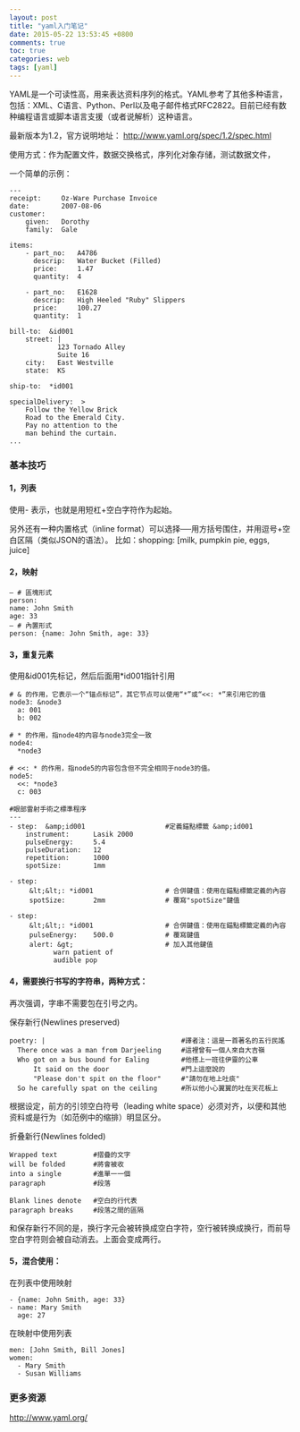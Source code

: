 ```yaml
---
layout: post
title: "yaml入门笔记"
date: 2015-05-22 13:53:45 +0800
comments: true
toc: true
categories: web
tags: [yaml]
---
```


YAML是一个可读性高，用来表达资料序列的格式。YAML参考了其他多种语言，包括：XML、C语言、Python、Perl以及电子邮件格式RFC2822。目前已经有数种编程语言或脚本语言支援（或者说解析）这种语言。

最新版本为1.2，官方说明地址： <http://www.yaml.org/spec/1.2/spec.html>

使用方式：作为配置文件，数据交换格式，序列化对象存储，测试数据文件，

一个简单的示例：<!--more-->
```
---
receipt:     Oz-Ware Purchase Invoice
date:        2007-08-06
customer:
    given:   Dorothy
    family:  Gale

items:
    - part_no:   A4786
      descrip:   Water Bucket (Filled)
      price:     1.47
      quantity:  4

    - part_no:   E1628
      descrip:   High Heeled "Ruby" Slippers
      price:     100.27
      quantity:  1

bill-to:  &id001
    street: |
            123 Tornado Alley
            Suite 16
    city:   East Westville
    state:  KS

ship-to:  *id001

specialDelivery:  >
    Follow the Yellow Brick
    Road to the Emerald City.
    Pay no attention to the
    man behind the curtain.
...
```

### 基本技巧

#### 1，列表

使用- 表示，也就是用短杠+空白字符作为起始。

另外还有一种内置格式（inline format）可以选择──用方括号围住，并用逗号+空白区隔（类似JSON的语法）。
比如：shopping: [milk, pumpkin pie, eggs, juice]

#### 2，映射
```
— # 區塊形式
person:
name: John Smith
age: 33
— # 內置形式
person: {name: John Smith, age: 33}
```

#### 3，重复元素

使用&id001先标记，然后后面用*id001指针引用
```
# & 的作用，它表示一个“锚点标记”，其它节点可以使用“*”或“<<: *”来引用它的值
node3: &node3
  a: 001
  b: 002

# * 的作用，指node4的内容与node3完全一致
node4:
  *node3

# <<: * 的作用，指node5的内容包含但不完全相同于node3的值。
node5:
  <<: *node3
  c: 003

#眼部雷射手術之標準程序
---
- step:  &amp;id001                    #定義錨點標籤 &amp;id001
    instrument:      Lasik 2000
    pulseEnergy:     5.4
    pulseDuration:   12
    repetition:      1000
    spotSize:        1mm

- step:
     &lt;&lt;: *id001                  # 合併鍵值：使用在錨點標籤定義的內容
     spotSize:       2mm               # 覆寫"spotSize"鍵值

- step:
     &lt;&lt;: *id001                  # 合併鍵值：使用在錨點標籤定義的內容
     pulseEnergy:    500.0             # 覆寫鍵值
     alert: &gt;                       # 加入其他鍵值
           warn patient of
           audible pop
```

#### 4，需要换行书写的字符串，两种方式：

再次强调，字串不需要包在引号之内。

保存新行(Newlines preserved)
```
poetry: |                                  #譯者注：這是一首著名的五行民謠
  There once was a man from Darjeeling     #這裡曾有一個人來自大吉嶺
  Who got on a bus bound for Ealing        #他搭上一班往伊靈的公車
      It said on the door                  #門上這麼說的
      "Please don't spit on the floor"     #"請勿在地上吐痰"
  So he carefully spat on the ceiling      #所以他小心翼翼的吐在天花板上
```

根据设定，前方的引领空白符号（leading white space）必须对齐，以便和其他资料或是行为（如范例中的缩排）明显区分。

折叠新行(Newlines folded)
```
Wrapped text         #摺疊的文字
will be folded       #將會被收
into a single        #進單一一個
paragraph            #段落

Blank lines denote   #空白的行代表
paragraph breaks     #段落之間的區隔
```

和保存新行不同的是，换行字元会被转换成空白字符，空行被转换成换行，而前导空白字符则会被自动消去。上面会变成两行。

#### 5，混合使用：

在列表中使用映射
```
- {name: John Smith, age: 33}
- name: Mary Smith
  age: 27
```

在映射中使用列表
```
men: [John Smith, Bill Jones]
women:
  - Mary Smith
  - Susan Williams
```

### 更多资源

<http://www.yaml.org/>
